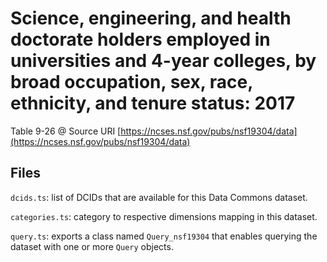 # Science, engineering, and health doctorate holders employed in universities and 4-year colleges, by broad occupation, sex, race, ethnicity, and tenure status: 2017

Table 9-26 @ Source URI [https://ncses.nsf.gov/pubs/nsf19304/data](https://ncses.nsf.gov/pubs/nsf19304/data)

## Files

`dcids.ts`: list of DCIDs that are available for this Data Commons dataset.

`categories.ts`: category to respective dimensions mapping in this dataset.

`query.ts`: exports a class named `Query_nsf19304` that enables querying the dataset with one or more `Query` objects.
